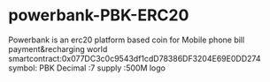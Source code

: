 # powerbank-PBK-ERC20
Powerbank is an erc20 platform based coin for Mobile phone bill payment&amp;recharging world
smartcontract:0x077DC3c0c9543df1cdD78386DF3204E69E0DD274
symbol: PBK
Decimal :7
supply :500M
logo
